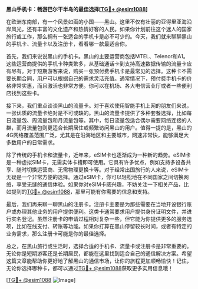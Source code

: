 **黑山手机卡：畅游巴尔干半岛的最佳选择[[TG💪+ @esim1088](https://t.me/s/esim1088)]**

在欧洲东南部，有一个风景如画的小国——黑山。这里不仅有壮丽的亚得里亚海沿岸风光，还有丰富的文化遗产和热情好客的人民。如果你计划前往这个迷人的国家旅行或工作，那么拥有一张适合的手机卡是必不可少的。今天，我们就来聊聊黑山的手机卡、流量卡以及注册卡，看看哪一款最适合你。

首先，我们来说说黑山的手机卡。黑山的主要运营商包括MTEL、Telenor和A1。这些运营商提供的手机卡种类繁多，从基础通话卡到支持高速数据传输的流量卡应有尽有。对于短期游客来说，购买一张预付费手机卡是最常见的选择。这种卡不需要长期合同，用户可以根据自己的需求灵活充值。通常情况下，预付费手机卡的价格非常实惠，而且激活也非常方便。你可以在机场、各大电信营业厅或者一些便利店找到这些卡。

接下来，我们重点谈谈黑山的流量卡。对于喜欢使用智能手机上网的朋友们来说，一张优质的流量卡绝对是不可或缺的。黑山的流量卡提供了多种套餐选择，比如每日流量包、周流量包和月流量包等。其中，每日流量包适合偶尔需要网络连接的人群，而月流量包则更适合长期居住或频繁访问黑山的用户。值得一提的是，黑山的4G网络覆盖范围广泛，尤其是在沿海地区和主要城市，网速非常快，能够满足大多数用户的日常需求。

除了传统的手机卡和流量卡，近年来，eSIM卡也逐渐成为一种新的趋势。eSIM卡是一种虚拟SIM卡，无需实体卡槽即可使用。它具有许多优点，例如支持多设备共享、随时切换运营商、无需物理更换卡等。对于经常出国旅行的人来说，eSIM卡无疑是一个非常方便的选择。通过eSIM卡，你可以轻松地在不同国家之间切换网络，享受无缝的通信体验。如果你对eSIM卡感兴趣，不妨关注一下相关产品，比如提到的[TG💪+ @esim1088](https://t.me/s/esim1088)，那里可能有你需要的信息和支持。

最后，我们再来聊一聊黑山的注册卡。注册卡主要是为那些需要在当地开设银行账户或办理其他业务的用户提供便利。这类卡通常要求用户提供身份证明文件，并进行实名登记。虽然注册卡的申请过程相对复杂一些，但它能为你提供更多的服务选项，比如在线支付、转账等功能。如果你打算在黑山停留较长时间，或者有特定的业务需求，那么注册卡可能是你的最佳选择。

总之，在黑山旅行或生活时，选择合适的手机卡、流量卡或注册卡是非常重要的。无论你是短期游客还是长期居民，都能在这里找到适合自己的通信解决方案。希望这篇文章能帮助你更好地了解黑山的通信市场，让你的旅程更加顺畅愉快！记住，无论你选择哪种卡，都可以通过[TG💪+ @esim1088](https://t.me/s/esim1088)获取更多实用信息哦！

[[TG💪+ @esim1088](https://t.me/s/esim1088) ![Image](https://i.postimg.cc/4NQfJmqS/Snipaste-2025-05-13-00-14-12.png)]